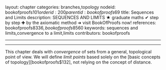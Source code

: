 layout: chapter
categories: branches,topology
nodeid: bookofproofs$101
orderid: 200
parentid: bookofproofs$69
title: Sequences and Limits
description: SEQUENCES AND LIMITS ★ graduate maths ✔ step by step ✚ by the axiomatic method ➜ visit BookOfProofs now!
references: bookofproofs$8336,bookofproofs$8560
keywords: sequences and limits,convergence to a limit,limits
contributors: bookofproofs

---


---

This chapter deals with _convergence_ of sets from a general, topological point of view. We will define _limit points_ based solely on the [basic concepts of topology][bookofproofs$132], not relying on the concept of distance.
